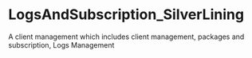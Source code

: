 # LogsAndSubscription_SilverLining
A client management which includes client management, packages and subscription, Logs Management

